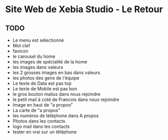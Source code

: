 Site Web de Xebia Studio - Le Retour
====================================



TODO
----

 * Le menu est sélectionné
 * Mot clef
 * favicon
 * le carousel du home
 * les images de spécialité de la home
 * les images dans valeurs
 * les 2 grosses images en bas dans valeurs
 * les photos des gens de l'équipe
 * Le texte de Data est pas top
 * Le texte de Mobile est pas bon
 * le gros bouton mailus dans nous rejoindre
 * le petit mail à coté de Francois dans nous rejoindre
 * Image en haut de "a propos"
 * La carte de "a propos"
 * les numéros de téléphone dans A propos
 * Photos dans les contacts
 * logo mail dans les contacts
 * tester en vrai sur un téléphone
